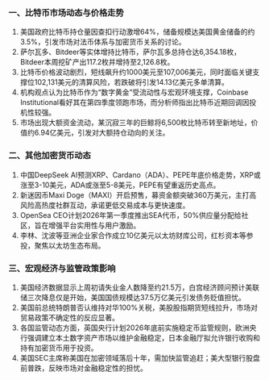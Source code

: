 ### 一、比特币市场动态与价格走势  
1. 美国政府比特币持仓量因查扣行动激增64%，储备规模达美国黄金储备的约3.5%，引发市场对法币体系与加密货币关系的讨论。  
2. 萨尔瓦多、Bitdeer等实体增持比特币，萨尔瓦多总持仓达6,354.18枚，Bitdeer本周挖矿产出117.2枚并增持至2,126.8枚。  
3. 比特币价格波动剧烈，短线飙升约1000美元至107,006美元，同时面临关键支撑位102,131美元的清算风险，若跌破将引发14.13亿美元多单清算。  
4. 机构观点认为比特币作为“数字黄金”受流动性与宏观环境支撑，Coinbase Institutional看好其在第四季度领跑市场，而分析师指出比特币近期回调因投机性较强。  
5. 市场出现大额资金流动，某沉寂三年的巨鲸将6,500枚比特币转至新地址，价值约6.94亿美元，引发对大额持仓动向的关注。  

### 二、其他加密货币动态  
1. 中国DeepSeek AI预测XRP、Cardano（ADA）、PEPE年底价格走势，XRP或涨至3-10美元，ADA或涨至5-8美元，PEPE有望重返历史高点。  
2. 新迷因币Maxi Doge（MAXI）开启预售，募资金额突破360万美元，主打高风险高热度社群互动，承诺更低交易成本与更快速度。  
3. OpenSea CEO计划2026年第一季度推出SEA代币，50%供应量分配给社区，旨在增强平台实用性与用户激励。  
4. 李林、沈波等亚洲企业家合作成立10亿美元以太坊财库公司，红杉资本等参投，聚焦以太坊生态布局。  

### 三、宏观经济与监管政策影响  
1. 美国经济数据显示上周初请失业金人数降至约21.5万，白宫经济顾问预计美联储三次降息仅是开始，美国国债规模达37.5万亿美元引发债务贬值担忧。  
2. 美国前总统特朗普否认维持对华100%关税，美股股指期货短线拉升，市场对贸易政策不确定性的反应显著。  
3. 各国监管动态方面，英国央行计划2026年底前实施稳定币监管规则，欧洲央行强调建立本土数字资产市场以维护金融稳定，日本金融厅拟允许银行收购和持有加密货币用于投资。  
4. 美国SEC主席称美国在加密领域落后十年，需加快监管追赶；美大型银行股盘前普跌，反映市场对金融稳定性的担忧。  
